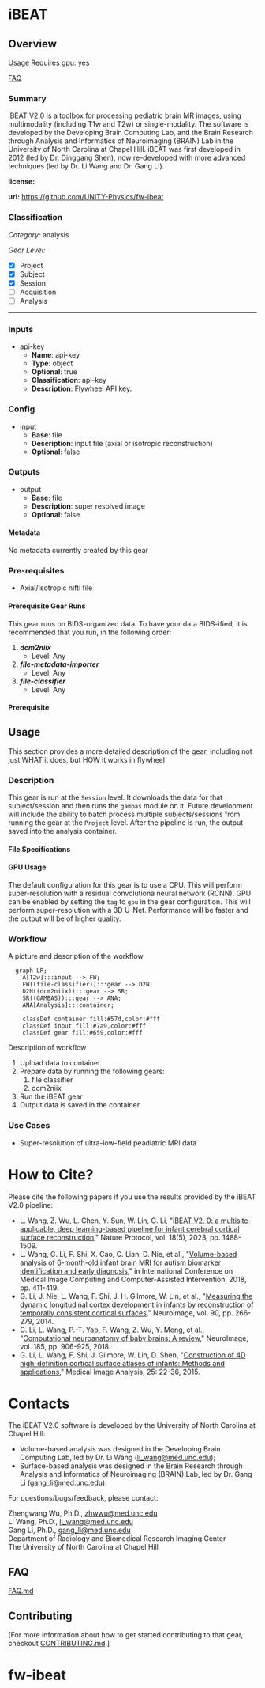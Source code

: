 # iBEAT
### 

## Overview

[Usage](#usage)
Requires gpu: yes

[FAQ](#faq)

### Summary
iBEAT V2.0 is a toolbox for processing pediatric brain MR images, using multimodality (including T1w and T2w) or single-modality. The software is developed by the Developing Brain Computing Lab, and the Brain Research through Analysis and Informatics of Neuroimaging (BRAIN) Lab in the University of North Carolina at Chapel Hill. iBEAT was first developed in 2012 (led by Dr. Dinggang Shen), now re-developed with more advanced techniques (led by Dr. Li Wang and Dr. Gang Li). 


**license:**


**url:** <https://github.com/UNITY-Physics/fw-ibeat>


### Classification

*Category:* analysis

*Gear Level:*


* [x] Project
* [x] Subject
* [x] Session
* [ ] Acquisition
* [ ] Analysis

----

### Inputs

* api-key
  * **Name**: api-key
  * **Type**: object
  * **Optional**: true
  * **Classification**: api-key
  * **Description**: Flywheel API key.

### Config

* input
  * **Base**: file
  * **Description**: input file (axial or isotropic reconstruction)
  * **Optional**: false

### Outputs
* output
  * **Base**: file
  * **Description**: super resolved image
  * **Optional**: false


#### Metadata

No metadata currently created by this gear

### Pre-requisites

- Axial/Isotropic nifti file

#### Prerequisite Gear Runs

This gear runs on BIDS-organized data. To have your data BIDS-ified, it is recommended
that you run, in the following order:

1. ***dcm2niix***
    * Level: Any
2. ***file-metadata-importer***
    * Level: Any
3. ***file-classifier***
    * Level: Any

#### Prerequisite

## Usage

This section provides a more detailed description of the gear, including not just WHAT
it does, but HOW it works in flywheel

### Description

This gear is run at the `Session` level. It downloads the data for that subject/session and then runs the `gambas` module on it. Future development will include the ability to batch process multiple subjects/sessions from running the gear at the `Project` level.
After the pipeline is run, the output saved into the analysis
container.


#### File Specifications


#### GPU Usage
The default configuration for this gear is to use a CPU. This will perform super-resolution with a residual convolutiona neural network (RCNN). GPU can be enabled by setting the `tag` to `gpu` in the gear configuration. This will perform super-resolution with a 3D U-Net. Performance will be faster and the output will be of higher quality. 


### Workflow

A picture and description of the workflow

```mermaid
  graph LR;
    A[T2w]:::input --> FW;
    FW((file-classifier)):::gear --> D2N;
    D2N((dcm2niix)):::gear --> SR;
    SR((GAMBAS)):::gear --> ANA;
    ANA[Analysis]:::container;
    
    classDef container fill:#57d,color:#fff
    classDef input fill:#7a9,color:#fff
    classDef gear fill:#659,color:#fff
```

Description of workflow

1. Upload data to container
2. Prepare data by running the following gears:
   1. file classifier
   2. dcm2niix
3. Run the iBEAT gear
4. Output data is saved in the container

### Use Cases
- Super-resolution of ultra-low-field peadiatric MRI data

# How to Cite?
Please cite the following papers if you use the results provided by the iBEAT V2.0 pipeline:
* L. Wang, Z. Wu, L. Chen, Y. Sun, W. Lin, G. Li, "[iBEAT V2. 0: a multisite-applicable, deep learning-based pipeline for infant cerebral cortical surface reconstruction](10.1038/s41596-023-00806-x)," Nature Protocol, vol. 18(5), 2023, pp. 1488-1509. 
* L. Wang, G. Li, F. Shi, X. Cao, C. Lian, D. Nie, et al., "[Volume-based analysis of 6-month-old infant brain MRI for autism biomarker identification and early diagnosis](https://pubmed.ncbi.nlm.nih.gov/30430147/)," in International Conference on Medical Image Computing and Computer-Assisted Intervention, 2018, pp. 411-419.
* G. Li, J. Nie, L. Wang, F. Shi, J. H. Gilmore, W. Lin, et al., "[Measuring the dynamic longitudinal cortex development in infants by reconstruction of temporally consistent cortical surfaces](https://pubmed.ncbi.nlm.nih.gov/24374075/)," Neuroimage, vol. 90, pp. 266-279, 2014.
* G. Li, L. Wang, P.-T. Yap, F. Wang, Z. Wu, Y. Meng, et al., "[Computational neuroanatomy of baby brains: A review](https://pubmed.ncbi.nlm.nih.gov/29574033/)," NeuroImage, vol. 185, pp. 906-925, 2018.
* G. Li, L. Wang, F. Shi, J. Gilmore, W. Lin, D. Shen, "[Construction of 4D high-definition cortical surface atlases of infants: Methods and applications](https://pubmed.ncbi.nlm.nih.gov/25980388/)," Medical Image Analysis, 25: 22-36, 2015.

# Contacts
The iBEAT V2.0 software is developed by the University of North Carolina at Chapel Hill:
* Volume-based analysis was designed in the Developing Brain Computing Lab, led by Dr. Li Wang (li_wang@med.unc.edu);
* Surface-based analysis was designed in the Brain Research through Analysis and Informatics of Neuroimaging (BRAIN) Lab, led by Dr. Gang Li (gang_li@med.unc.edu).

For questions/bugs/feedback, please contact:

Zhengwang Wu, Ph.D.,  zhwwu@med.unc.edu\
Li Wang, Ph.D.,  li_wang@med.unc.edu\
Gang Li, Ph.D.,  gang_li@med.unc.edu\
Department of Radiology and Biomedical Research Imaging Center\
The University of North Carolina at Chapel Hill

## FAQ

[FAQ.md](FAQ.md)

## Contributing

[For more information about how to get started contributing to that gear,
checkout [CONTRIBUTING.md](CONTRIBUTING.md).]
# fw-ibeat
